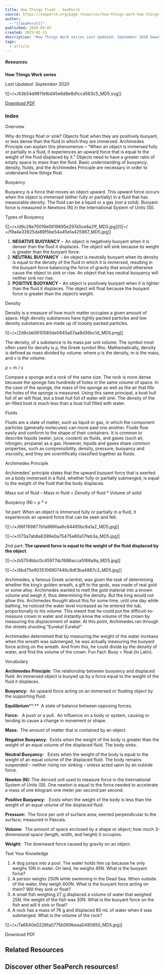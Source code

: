 ```yaml
---
title: How Things Float - SeaPerch
source: https://seaperch.org/page-resources/how-things-work-how-things-float/?utm_source=perplexity
author:
  - "[[SeaPerch]]"
published: 2020-09-02
created: 2025-02-15
description: "How Things Work series Last Updated: September 2020 Download PDF"
tags:
  - article
---
```

##### Resources

**How Things Work series**

*Last Updated: September 2020*

![[~/×/63b54d9811efbd45e6d8e8d1ccd563c5_MD5.svg]]

[Download PDF](https://robonation.org/app/uploads/sites/5/2020/09/How-Things-Float_How-Things-Work.pdf)

### Index

Overview

Why do things float or sink? Objects float when they are positively buoyant, or less dense than the fluid in which they are immersed. Archimedes Principle can explain this phenomenon – “When an object is immersed fully or partially in a fluid, it experiences an upward force that is equal to the weight of the fluid displaced by it.” Objects need to have a greater ratio of empty space to mass than the fluid. Basic understanding of buoyancy, density, fluids, and the Archimedes Principle are necessary in order to understand how things float.

Buoyancy

Buoyancy is a force that moves an object upward. This upward force occurs when the object is immersed (either fully or partially) in a fluid that has measurable density. The fluid can be a liquid or a gas (not a solid). Buoyant force is measured in Newtons (N) in the International System of Units (SI).

Types of Buoyancy

![[~/×/d9c28e70019e0619895e297a5ce8a2ff_MD5.jpg]]![[~/×/f9a4a33925da89f5be54a45e1a425967_MD5.jpg]]

1. **NEGATIVE BUOYANCY** –  An object is negatively buoyant when it is denser than the fluid it displaces. The object will sink because its weight is greater than the buoyant force.
2. **NEUTRAL BUOYANCY**  - An object is neutrally buoyant when its density is equal to the density of the fluid in which it is immersed, resulting in the buoyant force balancing the force of gravity that would otherwise cause the object to sink or rise. An object that has neutral buoyancy will neither sink nor rise.
3. **POSITIVE BUOYANCY** – An object is positively buoyant when it is lighter than the fluid it displaces. The object will float because the buoyant force is greater than the object’s weight.

Density

Density is a measure of how much matter occupies a given amount of space. High density substances have tightly packed particles and low density substances are made up of loosely packed particles.

![[~/×/2d9cbb5610580de0645a57aa8d36bc1d_MD5.png]]

The density, of a substance is its mass per unit volume. The symbol most often used for density is ρ, the Greek symbol Rho. Mathematically, density is defined as mass divided by volume: where ρ is the density, m is the mass, and v is the volume.

ρ = m / v

Compare a sponge and a rock of the same size. The rock is more dense because the sponge has hundreds of holes in the same volume of space. In the case of the sponge, the mass of the sponge as well as the air that fills the holes of the sponge is measured. Using this same principal, a boat hull full of air will float, but a boat hull full of water will sink. The density of the air-filled boat is much less than a boat hull filled with water.

Fluids

Fluids are a state of matter, such as liquid or gas, in which the component particles (generally molecules) can move past one another. Fluids flow easily and conform to the shape of their containers. It is common to describe liquids (water, juice, coolant) as fluids, and gases (such air, nitrogen, propane) as a gas. However, liquids and gases share common properties, such as compressibility, density, pressure, buoyancy and viscosity, and they are scientifically classified together as fluids.

Archimedes Principle

Archimedes’ principle states that the upward buoyant force that is exerted on a body immersed in a fluid, whether fully or partially submerged, is equal to the weight of the fluid that the body displaces.

Mass out of fluid – Mass in fluid = Density of fluid \* Volume of solid

Buoyancy (N) = ρ \* v

1st part: When an object is immersed fully or partially in a fluid, it experiences an upward force that can be seen and felt.

![[~/×/86f769877b1a986faa6c64495bc6a1a2_MD5.jpg]]

![[~/×/073a7ab8a6399e0a75475e60a17feb3a_MD5.jpg]]

2nd part: **The upward force is equal to the weight of the fluid displaced by the object**.

![[~/×/b5704bbc0c45977dc1686acca5f66a9a_MD5.jpg]]

![[~/×/8bd75e9035106907446c9df3ba4887c3_MD5.jpg]]

Archimedes, a famous Greek scientist, was given the task of determining whether the king’s golden wreath, a gift to the gods, was made of real gold or some alloy. Archimedes wanted to melt the gold material into a known volume and weigh it, thus determining the density. But the king would not allow this. Archimedes thought about this for some time, until one day while bathing, he noticed the water level increased as he entered the tub, proportionally to his volume. This meant that he could put the difficult-to-measure crown in water and instantly know the volume of the crown by measuring the displacement of water. At this point, Archimedes ran through the streets shouting “Eureka! Eureka!”

Archimedes determined that by measuring the weight of the water increase when the wreath was submerged, he was actually measuring the buoyant force acting on the wreath. And from this, he could divide by the density of water, and find the volume of the crown. Fun Fact: Buoy = float (in Latin).

Vocabulary

**Archimedes Principle:** The relationship between buoyancy and displaced fluid: An immersed object is buoyed up by a force equal to the weight of the fluid it displaces.

**Buoyancy:**  An upward force acting on an immersed or floating object by the supporting fluid.

**Equilibrium****:**  A state of balance between opposing forces.

**Force:**   A push or a pull.  An influence on a body or system, causing or tending to cause a change in movement or shape.

**Mass:**  The amount of matter that is contained by an object.

**Negative Buoyancy:**  Exists when the weight of the body is greater than the weight of an equal volume of the displaced fluid. The body sinks.

**Neutral Buoyancy:**   Exists when the weight of the body is equal to the weight of an equal volume of the displaced fluid. The body remains suspended – neither rising nor sinking – unless acted upon by an outside force.

**Newton (N):** The derived unit used to measure force in the International System of Units (SI). One newton is equal to the force needed to accelerate a mass of one kilogram one meter per second per second.

**Positive Buoyancy:**   Exists when the weight of the body is less than the weight of an equal volume of the displaced fluid.

**Pressure:**  The force per unit of surface area; exerted perpendicular to the surface; measured in Pascals.

**Volume:**  The amount of space enclosed by a shape or object; how much 3-dimensional space (length, width, and height) it occupies.

**Weight:**  The downward force caused by gravity on an object.

Test Your Knowledge

1. A dog jumps into a pool. The water holds him up because he only weighs 10N in water. On land, he weighs 45N. What is the buoyant force?
2. A person weighs 250N while swimming in the Dead Sea. When outside of the water, they weigh 600N. What is the buoyant force acting on them? Will they sink or float?
3. A small fish weighing 27 g displaced a volume of water that weighed 25N. the weight of the fish was 30N. What is the buoyant force on the fish and will it sink or float?
4. A rock has a mass of 76 g and displaced 80 mL of water when it was submerged. What is the volume of the rock?

![[~/×/7a6640e0226fa0775b069beaa0480850_MD5.jpg]]

Download PDF

## Related Resources

## Discover other SeaPerch resources!